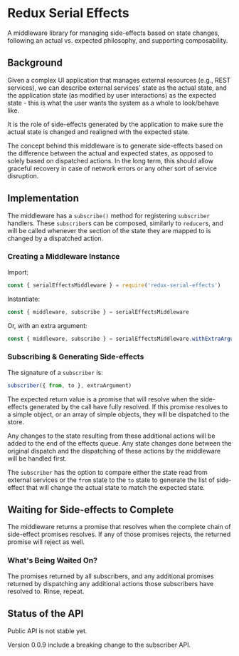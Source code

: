 # Redux Serial Effects

A middleware library for managing side-effects based on state changes, following an actual vs.
expected philosophy, and supporting composability.

## Background

Given a complex UI application that manages external resources (e.g., REST services), we can
describe external services' state as the actual state, and the application state (as modified by
user interactions) as the expected state - this is what the user wants the system as a whole to
look/behave like.

It is the role of side-effects generated by the application to make sure the actual state is changed
and realigned with the expected state.

The concept behind this middleware is to generate side-effects based on the difference between the
actual and expected states, as opposed to solely based on dispatched actions. In the long term, this
should allow graceful recovery in case of network errors or any other sort of service disruption.

## Implementation

The middleware has a `subscribe()` method for registering `subscriber` handlers. These `subscriber`s
can be composed, similarly to `reducer`s, and will be called whenever the section of the state they
are mapped to is changed by a dispatched action.

### Creating a Middleware Instance

Import:
```javascript
const { serialEffectsMiddleware } = require('redux-serial-effects')
```

Instantiate:
```javascript
const { middleware, subscribe } = serialEffectsMiddleware
```

Or, with an extra argument:
```javascript
const { middleware, subscribe } = serialEffectsMiddleware.withExtraArgument(api)
```

### Subscribing & Generating Side-effects

The signature of a `subscriber` is:
```javascript
subscriber({ from, to }, extraArgument)
```

The expected return value is a promise that will resolve when the side-effects generated by the call
have fully resolved. If this promise resolves to a simple object, or an array of simple objects,
they will be dispatched to the store.

Any changes to the state resulting from these additional actions will be added to the end of the
effects queue. Any state changes done between the original dispatch and the dispatching of these
actions by the middleware will be handled first.

The `subscriber` has the option to compare either the state read from external services or the
`from` state to the `to` state to generate the list of side-effect that will change the actual state
to match the expected state.

## Waiting for Side-effects to Complete

The middleware returns a promise that resolves when the complete chain of side-effect promises
resolves. If any of those promises rejects, the returned promise will reject as well.

### What's Being Waited On?

The promises returned by all subscribers, and any additional promises returned by dispatching any
additional actions those subscribers have resolved to. Rinse, repeat.

## Status of the API

Public API is not stable yet.

Version 0.0.9 include a breaking change to the subscriber API.
